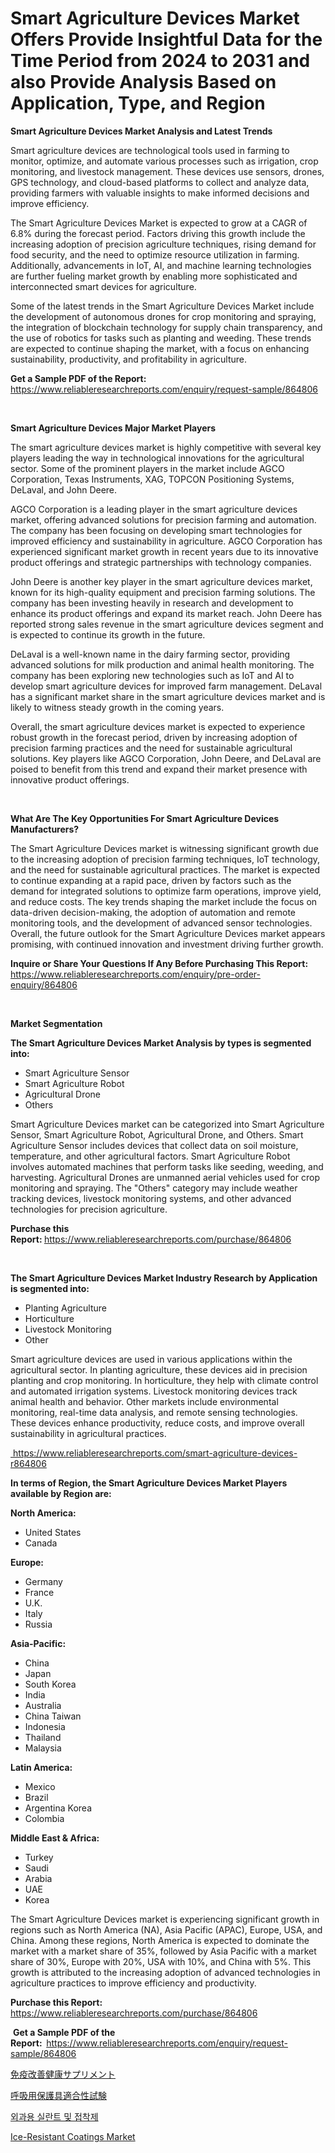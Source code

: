 <p><h1>Smart Agriculture Devices Market Offers Provide Insightful Data for the Time Period from 2024 to 2031 and also Provide Analysis Based on Application, Type, and Region</h1></p><p><strong>Smart Agriculture Devices Market Analysis and Latest Trends</strong></p>
<p><p>Smart agriculture devices are technological tools used in farming to monitor, optimize, and automate various processes such as irrigation, crop monitoring, and livestock management. These devices use sensors, drones, GPS technology, and cloud-based platforms to collect and analyze data, providing farmers with valuable insights to make informed decisions and improve efficiency.</p><p>The Smart Agriculture Devices Market is expected to grow at a CAGR of 6.8% during the forecast period. Factors driving this growth include the increasing adoption of precision agriculture techniques, rising demand for food security, and the need to optimize resource utilization in farming. Additionally, advancements in IoT, AI, and machine learning technologies are further fueling market growth by enabling more sophisticated and interconnected smart devices for agriculture.</p><p>Some of the latest trends in the Smart Agriculture Devices Market include the development of autonomous drones for crop monitoring and spraying, the integration of blockchain technology for supply chain transparency, and the use of robotics for tasks such as planting and weeding. These trends are expected to continue shaping the market, with a focus on enhancing sustainability, productivity, and profitability in agriculture.</p></p>
<p><strong>Get a Sample PDF of the Report:&nbsp;</strong> <a href="https://www.reliableresearchreports.com/enquiry/request-sample/864806">https://www.reliableresearchreports.com/enquiry/request-sample/864806</a></p>
<p>&nbsp;</p>
<p><strong>Smart Agriculture Devices Major Market Players</strong></p>
<p><p>The smart agriculture devices market is highly competitive with several key players leading the way in technological innovations for the agricultural sector. Some of the prominent players in the market include AGCO Corporation, Texas Instruments, XAG, TOPCON Positioning Systems, DeLaval, and John Deere.</p><p>AGCO Corporation is a leading player in the smart agriculture devices market, offering advanced solutions for precision farming and automation. The company has been focusing on developing smart technologies for improved efficiency and sustainability in agriculture. AGCO Corporation has experienced significant market growth in recent years due to its innovative product offerings and strategic partnerships with technology companies.</p><p>John Deere is another key player in the smart agriculture devices market, known for its high-quality equipment and precision farming solutions. The company has been investing heavily in research and development to enhance its product offerings and expand its market reach. John Deere has reported strong sales revenue in the smart agriculture devices segment and is expected to continue its growth in the future.</p><p>DeLaval is a well-known name in the dairy farming sector, providing advanced solutions for milk production and animal health monitoring. The company has been exploring new technologies such as IoT and AI to develop smart agriculture devices for improved farm management. DeLaval has a significant market share in the smart agriculture devices market and is likely to witness steady growth in the coming years.</p><p>Overall, the smart agriculture devices market is expected to experience robust growth in the forecast period, driven by increasing adoption of precision farming practices and the need for sustainable agricultural solutions. Key players like AGCO Corporation, John Deere, and DeLaval are poised to benefit from this trend and expand their market presence with innovative product offerings.</p></p>
<p>&nbsp;</p>
<p><strong>What Are The Key Opportunities For Smart Agriculture Devices Manufacturers?</strong></p>
<p><p>The Smart Agriculture Devices market is witnessing significant growth due to the increasing adoption of precision farming techniques, IoT technology, and the need for sustainable agricultural practices. The market is expected to continue expanding at a rapid pace, driven by factors such as the demand for integrated solutions to optimize farm operations, improve yield, and reduce costs. The key trends shaping the market include the focus on data-driven decision-making, the adoption of automation and remote monitoring tools, and the development of advanced sensor technologies. Overall, the future outlook for the Smart Agriculture Devices market appears promising, with continued innovation and investment driving further growth.</p></p>
<p><strong>Inquire or Share Your Questions If Any Before Purchasing This Report:</strong> <a href="https://www.reliableresearchreports.com/enquiry/pre-order-enquiry/864806">https://www.reliableresearchreports.com/enquiry/pre-order-enquiry/864806</a></p>
<p>&nbsp;</p>
<p><strong>Market Segmentation</strong></p>
<p><strong>The Smart Agriculture Devices Market Analysis by types is segmented into:</strong></p>
<p><ul><li>Smart Agriculture Sensor</li><li>Smart Agriculture Robot</li><li>Agricultural Drone</li><li>Others</li></ul></p>
<p><p>Smart Agriculture Devices market can be categorized into Smart Agriculture Sensor, Smart Agriculture Robot, Agricultural Drone, and Others. Smart Agriculture Sensor includes devices that collect data on soil moisture, temperature, and other agricultural factors. Smart Agriculture Robot involves automated machines that perform tasks like seeding, weeding, and harvesting. Agricultural Drones are unmanned aerial vehicles used for crop monitoring and spraying. The "Others" category may include weather tracking devices, livestock monitoring systems, and other advanced technologies for precision agriculture.</p></p>
<p><strong>Purchase this Report:&nbsp;</strong><a href="https://www.reliableresearchreports.com/purchase/864806">https://www.reliableresearchreports.com/purchase/864806</a></p>
<p>&nbsp;</p>
<p><strong>The Smart Agriculture Devices Market Industry Research by Application is segmented into:</strong></p>
<p><ul><li>Planting Agriculture</li><li>Horticulture</li><li>Livestock Monitoring</li><li>Other</li></ul></p>
<p><p>Smart agriculture devices are used in various applications within the agricultural sector. In planting agriculture, these devices aid in precision planting and crop monitoring. In horticulture, they help with climate control and automated irrigation systems. Livestock monitoring devices track animal health and behavior. Other markets include environmental monitoring, real-time data analysis, and remote sensing technologies. These devices enhance productivity, reduce costs, and improve overall sustainability in agricultural practices.</p></p>
<p><a href="https://www.reliableresearchreports.com/smart-agriculture-devices-r864806">&nbsp;https://www.reliableresearchreports.com/smart-agriculture-devices-r864806</a></p>
<p><strong>In terms of Region, the Smart Agriculture Devices Market Players available by Region are:</strong></p>
<p>
    <p> <strong> North America: </strong>
        <ul>
            <li>United States</li>
            <li>Canada</li>
        </ul>
        </p> 
    <p> <strong> Europe: </strong>
        <ul>
            <li>Germany</li>
            <li>France</li>
            <li>U.K.</li>
            <li>Italy</li>
            <li>Russia</li>
        </ul>
        </p> 
    <p> <strong> Asia-Pacific: </strong>
        <ul>
            <li>China</li>
            <li>Japan</li>
            <li>South Korea</li>
            <li>India</li>
            <li>Australia</li>
            <li>China Taiwan</li>
            <li>Indonesia</li>
            <li>Thailand</li>
            <li>Malaysia</li>
        </ul>
        </p> 
    <p> <strong> Latin America: </strong>
        <ul>
            <li>Mexico</li>
            <li>Brazil</li>
            <li>Argentina Korea</li>
            <li>Colombia</li>
        </ul>
        </p> 
    <p> <strong> Middle East & Africa: </strong>
        <ul>
            <li>Turkey</li>
            <li>Saudi</li>
            <li>Arabia</li>
            <li>UAE</li>
            <li>Korea</li>
        </ul>
    </p>
    </p>
<p><p>The Smart Agriculture Devices market is experiencing significant growth in regions such as North America (NA), Asia Pacific (APAC), Europe, USA, and China. Among these regions, North America is expected to dominate the market with a market share of 35%, followed by Asia Pacific with a market share of 30%, Europe with 20%, USA with 10%, and China with 5%. This growth is attributed to the increasing adoption of advanced technologies in agriculture practices to improve efficiency and productivity.</p></p>
<p><strong>Purchase this Report: </strong><a href="https://www.reliableresearchreports.com/purchase/864806">https://www.reliableresearchreports.com/purchase/864806</a></p>
<p>&nbsp;<strong>Get a Sample PDF of the Report:&nbsp;&nbsp;</strong><a href="https://www.reliableresearchreports.com/enquiry/request-sample/864806">https://www.reliableresearchreports.com/enquiry/request-sample/864806</a></p>
<p><strong></strong></p>
<p><p><a href="https://github.com/JacksonWiza1924/Market-Research-Report-List-2/blob/main/3564853119640.md">免疫改善健康サプリメント</a></p><p><a href="https://github.com/hwbcz413288296/Market-Research-Report-List-2/blob/main/6590712119639.md">呼吸用保護具適合性試験</a></p><p><a href="https://github.com/Wesleyeilly8796202/Market-Research-Report-List-1/blob/main/8362896126816.md">외과용 실란트 및 접착제</a></p><p><a href="https://github.com/PeterParrish5/Market-Research-Report-List-5/blob/main/ice-resistant-coatings-market.md">Ice-Resistant Coatings Market</a></p></p>